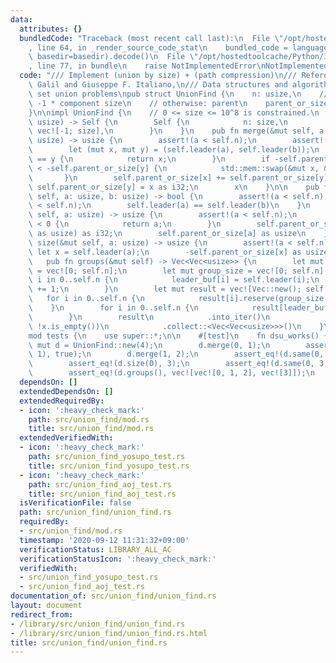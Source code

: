 ```yaml
---
data:
  attributes: {}
  bundledCode: "Traceback (most recent call last):\n  File \"/opt/hostedtoolcache/Python/3.8.5/x64/lib/python3.8/site-packages/onlinejudge_verify/documentation/build.py\"\
    , line 64, in _render_source_code_stat\n    bundled_code = language.bundle(stat.path,\
    \ basedir=basedir).decode()\n  File \"/opt/hostedtoolcache/Python/3.8.5/x64/lib/python3.8/site-packages/onlinejudge_verify/languages/rust.py\"\
    , line 77, in bundle\n    raise NotImplementedError\nNotImplementedError\n"
  code: "/// Implement (union by size) + (path compression)\n/// Reference:\n/// Zvi\
    \ Galil and Giuseppe F. Italiano,\n/// Data structures and algorithms for disjoint\
    \ set union problems\npub struct UnionFind {\n    n: usize,\n    // root node:\
    \ -1 * component size\n    // otherwise: parent\n    parent_or_size: Vec<i32>,\n\
    }\n\nimpl UnionFind {\n    // 0 <= size <= 10^8 is constrained.\n    pub fn new(size:\
    \ usize) -> Self {\n        Self {\n            n: size,\n            parent_or_size:\
    \ vec![-1; size],\n        }\n    }\n    pub fn merge(&mut self, a: usize, b:\
    \ usize) -> usize {\n        assert!(a < self.n);\n        assert!(b < self.n);\n\
    \        let (mut x, mut y) = (self.leader(a), self.leader(b));\n        if x\
    \ == y {\n            return x;\n        }\n        if -self.parent_or_size[x]\
    \ < -self.parent_or_size[y] {\n            std::mem::swap(&mut x, &mut y);\n \
    \       }\n        self.parent_or_size[x] += self.parent_or_size[y];\n       \
    \ self.parent_or_size[y] = x as i32;\n        x\n    }\n\n    pub fn same(&mut\
    \ self, a: usize, b: usize) -> bool {\n        assert!(a < self.n);\n        assert!(b\
    \ < self.n);\n        self.leader(a) == self.leader(b)\n    }\n    pub fn leader(&mut\
    \ self, a: usize) -> usize {\n        assert!(a < self.n);\n        if self.parent_or_size[a]\
    \ < 0 {\n            return a;\n        }\n        self.parent_or_size[a] = self.leader(self.parent_or_size[a]\
    \ as usize) as i32;\n        self.parent_or_size[a] as usize\n    }\n    pub fn\
    \ size(&mut self, a: usize) -> usize {\n        assert!(a < self.n);\n       \
    \ let x = self.leader(a);\n        -self.parent_or_size[x] as usize\n    }\n \
    \   pub fn groups(&mut self) -> Vec<Vec<usize>> {\n        let mut leader_buf\
    \ = vec![0; self.n];\n        let mut group_size = vec![0; self.n];\n        for\
    \ i in 0..self.n {\n            leader_buf[i] = self.leader(i);\n            group_size[leader_buf[i]]\
    \ += 1;\n        }\n        let mut result = vec![Vec::new(); self.n];\n     \
    \   for i in 0..self.n {\n            result[i].reserve(group_size[i]);\n    \
    \    }\n        for i in 0..self.n {\n            result[leader_buf[i]].push(i);\n\
    \        }\n        result\n            .into_iter()\n            .filter(|x|\
    \ !x.is_empty())\n            .collect::<Vec<Vec<usize>>>()\n    }\n}\n\n#[cfg(test)]\n\
    mod tests {\n    use super::*;\n\n    #[test]\n    fn dsu_works() {\n        let\
    \ mut d = UnionFind::new(4);\n        d.merge(0, 1);\n        assert_eq!(d.same(0,\
    \ 1), true);\n        d.merge(1, 2);\n        assert_eq!(d.same(0, 2), true);\n\
    \        assert_eq!(d.size(0), 3);\n        assert_eq!(d.same(0, 3), false);\n\
    \        assert_eq!(d.groups(), vec![vec![0, 1, 2], vec![3]]);\n    }\n}\n"
  dependsOn: []
  extendedDependsOn: []
  extendedRequiredBy:
  - icon: ':heavy_check_mark:'
    path: src/union_find/mod.rs
    title: src/union_find/mod.rs
  extendedVerifiedWith:
  - icon: ':heavy_check_mark:'
    path: src/union_find_yosupo_test.rs
    title: src/union_find_yosupo_test.rs
  - icon: ':heavy_check_mark:'
    path: src/union_find_aoj_test.rs
    title: src/union_find_aoj_test.rs
  isVerificationFile: false
  path: src/union_find/union_find.rs
  requiredBy:
  - src/union_find/mod.rs
  timestamp: '2020-09-12 11:31:32+09:00'
  verificationStatus: LIBRARY_ALL_AC
  verificationStatusIcon: ':heavy_check_mark:'
  verifiedWith:
  - src/union_find_yosupo_test.rs
  - src/union_find_aoj_test.rs
documentation_of: src/union_find/union_find.rs
layout: document
redirect_from:
- /library/src/union_find/union_find.rs
- /library/src/union_find/union_find.rs.html
title: src/union_find/union_find.rs
---
```

